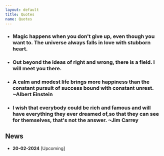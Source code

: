 ```yaml
---
layout: default
title: Quotes
name: Quotes
---
```

- ### Magic happens when you don't give up, even though you want to. The universe always falls in love with stubborn heart.

- ### Out beyond the ideas of right and wrong, there is a field. I will meet you there.
- ### A calm and modest life brings more happiness than the constant pursuit of success bound with constant unrest. ~Albert Einstein
- ### I wish that everybody could be rich and famous and will have everything they ever dreamed of,so that they can see for themselves, that's not the answer. ~Jim Carrey

## News
- **20-02-2024** \[Upcoming\]

